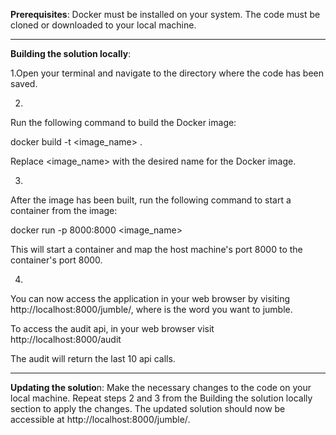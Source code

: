 **Prerequisites**:
Docker must be installed on your system.
The code must be cloned or downloaded to your local machine.

----------------------------------------------
**Building the solution locally**:

1.Open your terminal and navigate to the directory where the code has been saved.

2.
Run the following command to build the Docker image:

docker build -t <image_name> .

Replace <image_name> with the desired name for the Docker image.

3.
After the image has been built, run the following command to start a container from the image:

docker run -p 8000:8000 <image_name>

This will start a container and map the host machine's port 8000 to the container's port 8000.

4.
You can now access the application in your web browser by visiting http://localhost:8000/jumble/<word>, where <word> is the word you want to jumble.

To access the audit api, in your web browser visit http://localhost:8000/audit

The audit will return the last 10 api calls.

----------------------------------------------
**Updating the solutio**n:
Make the necessary changes to the code on your local machine.
Repeat steps 2 and 3 from the Building the solution locally section to apply the changes.
The updated solution should now be accessible at http://localhost:8000/jumble/<word>.
